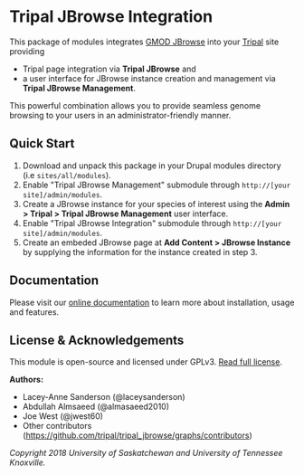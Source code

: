 # Tripal JBrowse Integration

This package of modules integrates [GMOD JBrowse](https://jbrowse.org/) into your [Tripal](http://tripal.info/) site providing 
 - Tripal page integration via **Tripal JBrowse** and 
 - a user interface for JBrowse instance creation and management via **Tripal JBrowse Management**. 
 
 This powerful combination allows you to provide seamless genome browsing to your users in an administrator-friendly manner.

## Quick Start
1. Download and unpack this package in your Drupal modules directory (i.e `sites/all/modules`).
2. Enable "Tripal JBrowse Management" submodule through `http://[your site]/admin/modules`.
3. Create a JBrowse instance for your species of interest using the **Admin > Tripal > Tripal JBrowse Management** user interface.
4. Enable "Tripal JBrowse Integration" submodule through `http://[your site]/admin/modules`.
5. Create an embeded JBrowse page at **Add Content > JBrowse Instance** by supplying the information for the instance created in step 3.

## Documentation

Please visit our [online documentation](https://tripal_jbrowse.readthedocs.io/) to learn more about installation, usage and features.

## License & Acknowledgements

This module is open-source and licensed under GPLv3. [Read full license](LICENSE).

**Authors:**

- Lacey-Anne Sanderson (@laceysanderson)
- Abdullah Almsaeed (@almasaeed2010)
- Joe West (@jwest60)
- Other contributors (https://github.com/tripal/tripal_jbrowse/graphs/contributors)

*Copyright 2018 University of Saskatchewan and University of Tennessee Knoxville.* 

